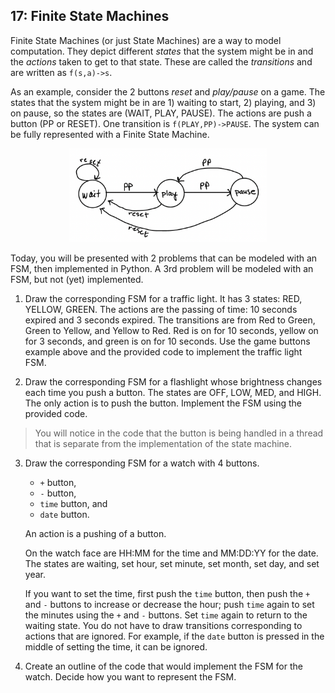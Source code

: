 ## 17: Finite State Machines

Finite State Machines (or just State Machines) are a way to model computation. They depict different _states_ that the system might be in and the _actions_ taken to get to that state. These are called the _transitions_ and are written as `f(s,a)->s`. 

As an example, consider the 2 buttons _reset_ and _play/pause_ on a game. The states that the system might be in are 1) waiting to start, 2) playing, and 3) on pause, so the states are (WAIT, PLAY, PAUSE). The actions are push a button (PP or RESET). One transition is `f(PLAY,PP)->PAUSE`. The system can be fully represented with a Finite State Machine.

<p align="center">
<img src="fsm.png" height="150">
</p>

Today, you will be presented with 2 problems that can be modeled with an FSM, then implemented in Python. A 3rd problem will be modeled with an FSM, but not (yet) implemented.

1. Draw the corresponding FSM for a traffic light. It has 3 states: RED, YELLOW, GREEN. The actions are the passing of time: 10 seconds expired and 3 seconds expired. The transitions are from Red to Green, Green to Yellow, and Yellow to Red. Red is on for 10 seconds, yellow on for 3 seconds, and green is on for 10 seconds. Use the game buttons example above and the provided code to implement the traffic light FSM. 

2. Draw the corresponding FSM for a flashlight whose brightness changes each time you push a button. The states are OFF, LOW, MED, and HIGH. The only action is to push the button. Implement the FSM using the provided code.

> You will notice in the code that the button is being handled in a thread that is separate from the implementation of the state machine.

3. Draw the corresponding FSM for a watch with 4 buttons. 
	- `+` button,
	- `-` button,
	- `time` button, and 
	- `date` button. 
	
	An action is a pushing of a button. 
	
	On the watch face are HH:MM for the time and MM:DD:YY for the date. The states are waiting, set hour, set minute, set month, set day, and set year. 
	
	If you want to set the time, first push the `time` button, then push the `+` and `-` buttons to increase or decrease the hour; push `time` again to set the minutes using the `+` and `-` buttons. Set `time` again to return to the waiting state. You do not have to draw transitions corresponding to actions that are ignored. For example, if the `date` button is pressed in the middle of setting the time, it can be ignored.

4. Create an outline of the code that would implement the FSM for the watch. Decide how you want to represent the FSM.